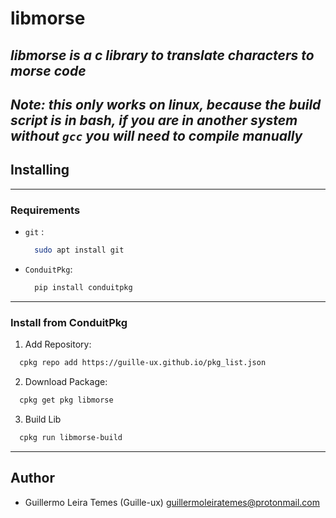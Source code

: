 # libmorse

*libmorse is a c library to translate characters to morse code*
---
*Note: this only works on linux, because the build script is in bash, if you are in another system without ```gcc``` you will need to compile manually*
---



## Installing
---
### Requirements

- ```git``` : 
  ```bash
    sudo apt install git
  ```
- ```ConduitPkg```:
  ```bash
    pip install conduitpkg
  ```
---
### Install from ConduitPkg

1. Add Repository:
  ```bash
    cpkg repo add https://guille-ux.github.io/pkg_list.json
  ```
2. Download Package:
  ```bash
    cpkg get pkg libmorse
  ```
3. Build Lib
  ```bash
    cpkg run libmorse-build
  ```
---

## Author 

- Guillermo Leira Temes (Guille-ux) <guillermoleiratemes@protonmail.com> 
